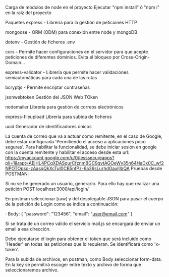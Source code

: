 Carga de módulos de node en el proyecto
Ejecutar "npm install" ó "npm i" en la raíz del proyecto

Paquetes
express - Librería para la gestión de peticiones HTTP

mongoose - ORM (ODM) para conexión entre node y mongoDB

dotenv - Gestión de ficheros .env

cors - Permite hacer configuraciones en el servidor para que acepte peticiones de diferentes dominios. Evita el bloqueo por Cross-Origin-Domain...

express-validator - Librería que permite hacer validaciones semiautomáticas para cada una de las rutas

bcryptjs - Permite encriptar contraseñas

jsonwebtoken Gestión del JSON Web TOken

nodemailer Librería para gestión de correos electrónicos

express-fileupload Librería para subida de ficheros

uuid Generador de identificadores únicos

La cuenta de correo que va a actuar como remitente, en el caso de Google,
debe estar configurada 'Permitiendo el acceso a aplicaciones poco seguras'. Para habilitar 
la funcionalidad, se debe iniciar sesión en google con la cuenta remitente y habilitar el acceso 
desde esta url:
https://myaccount.google.com/u/0/lesssecureapps?pli=1&rapt=AEjHL4PCqXDASqurCfznmBGC9gvtAGOeWv35n64HaDx0C_wf2NPOTOpso-zAasqQkXcTuI0CB5nfPz-6a36sLurhdGaujIlbQA
Pruebas desde POSTMAN:

Si no se he generado un usuario, generarlo. Para ello hay que realizar una petición POST localhost:3000/api/login/

En postman seleccionar [raw] y del desplegable JSON para pasar el cuerpo de la petición de Login como se indica a continuación:

· Body:
{ "password": "123456", "email": "user@email.com" }

Si se trata de un correo válido el servicio mail.js se encargará de enviar un email a esa dirección.

Debe ejecutarse el login para obtener el token que será incluido como 'Header' en todas las peticiones que lo requieran. Se identificará como 'x-token'.

Para la subida de archivos, en postman, como Body seleccionar form-data. En la key se permitirá escoger entre texto y archivo de forma que seleccionaremos archivo.